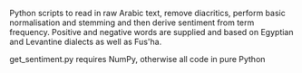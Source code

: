 Python scripts to read in raw Arabic text, remove diacritics, perform basic normalisation and stemming and then derive sentiment from term frequency. Positive and negative words are supplied and based on Egyptian and Levantine dialects as well as Fus'ha.

get_sentiment.py requires NumPy, otherwise all code in pure Python
